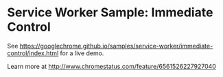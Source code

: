 Service Worker Sample: Immediate Control
===
See https://googlechrome.github.io/samples/service-worker/immediate-control/index.html for a live demo.

Learn more at http://www.chromestatus.com/feature/6561526227927040
